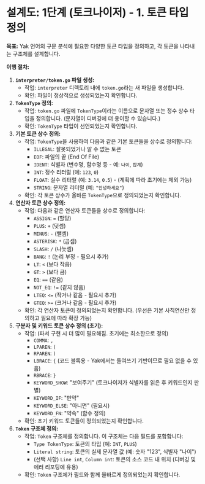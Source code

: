 # 설계도: 1단계 (토크나이저) - 1. 토큰 타입 정의

**목표:** Yak 언어의 구문 분석에 필요한 다양한 토큰 타입을 정의하고, 각 토큰을 나타내는 구조체를 설계합니다.

**이행 절차:**

1.  **`interpreter/token.go` 파일 생성:**
    *   작업: `interpreter` 디렉토리 내에 `token.go`라는 새 파일을 생성합니다.
    *   확인: 파일이 정상적으로 생성되었는지 확인합니다.
2.  **`TokenType` 정의:**
    *   작업: `token.go` 파일에 `TokenType`이라는 이름으로 문자열 또는 정수 상수 타입을 정의합니다. (문자열이 디버깅에 더 용이할 수 있습니다.)
    *   확인: `TokenType` 타입이 선언되었는지 확인합니다.
3.  **기본 토큰 상수 정의:**
    *   작업: `TokenType`을 사용하여 다음과 같은 기본 토큰들을 상수로 정의합니다:
        *   `ILLEGAL`: 잘못되었거나 알 수 없는 토큰
        *   `EOF`: 파일의 끝 (End Of File)
        *   `IDENT`: 식별자 (변수명, 함수명 등 - 예: `나이`, `합계`)
        *   `INT`: 정수 리터럴 (예: `123`, `0`)
        *   `FLOAT`: 실수 리터럴 (예: `3.14`, `0.5`) - (계획에 따라 초기에는 제외 가능)
        *   `STRING`: 문자열 리터럴 (예: `"안녕하세요"`)
    *   확인: 각 토큰 상수가 올바른 `TokenType`으로 정의되었는지 확인합니다.
4.  **연산자 토큰 상수 정의:**
    *   작업: 다음과 같은 연산자 토큰들을 상수로 정의합니다:
        *   `ASSIGN`: `=` (할당)
        *   `PLUS`: `+` (덧셈)
        *   `MINUS`: `-` (뺄셈)
        *   `ASTERISK`: `*` (곱셈)
        *   `SLASH`: `/` (나눗셈)
        *   `BANG`: `!` (논리 부정 - 필요시 추가)
        *   `LT`: `<` (보다 작음)
        *   `GT`: `>` (보다 큼)
        *   `EQ`: `==` (같음)
        *   `NOT_EQ`: `!=` (같지 않음)
        *   `LTEQ`: `<=` (작거나 같음 - 필요시 추가)
        *   `GTEQ`: `>=` (크거나 같음 - 필요시 추가)
    *   확인: 각 연산자 토큰이 정의되었는지 확인합니다. (우선은 기본 사칙연산만 정의하고 필요에 따라 확장 가능)
5.  **구분자 및 키워드 토큰 상수 정의 (초기):**
    *   작업: (파서 구현 시 더 많이 필요해짐. 초기에는 최소한으로 정의)
        *   `COMMA`: `,`
        *   `LPAREN`: `(`
        *   `RPAREN`: `)`
        *   `LBRACE`: `{` (코드 블록용 - Yak에서는 들여쓰기 기반이므로 필요 없을 수 있음)
        *   `RBRACE`: `}`
        *   `KEYWORD_SHOW`: "보여주기" (토크나이저가 식별자를 읽은 후 키워드인지 판별)
        *   `KEYWORD_IF`: "만약"
        *   `KEYWORD_ELSE`: "아니면" (필요시)
        *   `KEYWORD_FN`: "약속" (함수 정의)
    *   확인: 초기 키워드 토큰들이 정의되었는지 확인합니다.
6.  **`Token` 구조체 정의:**
    *   작업: `Token` 구조체를 정의합니다. 이 구조체는 다음 필드를 포함합니다:
        *   `Type TokenType`: 토큰의 타입 (예: `INT`, `PLUS`)
        *   `Literal string`: 토큰의 실제 문자열 값 (예: 숫자 "123", 식별자 "나이")
        *   (선택 사항) `Line int`, `Column int`: 토큰의 소스 코드 내 위치 (디버깅 및 에러 리포팅에 유용)
    *   확인: `Token` 구조체가 필드와 함께 올바르게 정의되었는지 확인합니다.
